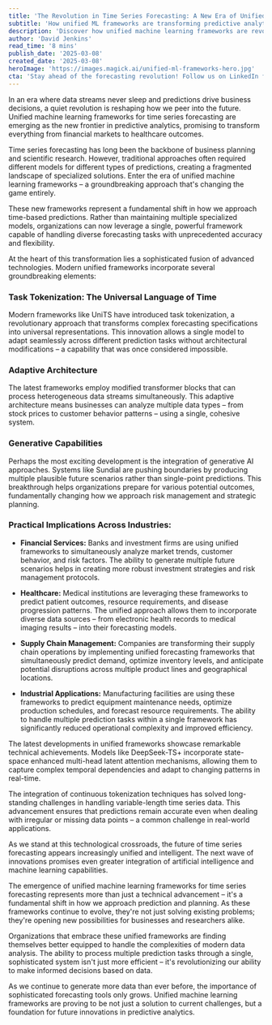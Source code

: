 ```yaml
---
title: 'The Revolution in Time Series Forecasting: A New Era of Unified Machine Learning Frameworks'
subtitle: 'How unified ML frameworks are transforming predictive analytics across industries'
description: 'Discover how unified machine learning frameworks are revolutionizing time series forecasting, enabling organizations to handle diverse prediction tasks with unprecedented accuracy and flexibility. From financial services to healthcare, these innovative systems are transforming how we approach predictive analytics and strategic planning.'
author: 'David Jenkins'
read_time: '8 mins'
publish_date: '2025-03-08'
created_date: '2025-03-08'
heroImage: 'https://images.magick.ai/unified-ml-frameworks-hero.jpg'
cta: 'Stay ahead of the forecasting revolution! Follow us on LinkedIn for the latest insights on unified machine learning frameworks and predictive analytics innovations.'
---
```


In an era where data streams never sleep and predictions drive business decisions, a quiet revolution is reshaping how we peer into the future. Unified machine learning frameworks for time series forecasting are emerging as the new frontier in predictive analytics, promising to transform everything from financial markets to healthcare outcomes.

Time series forecasting has long been the backbone of business planning and scientific research. However, traditional approaches often required different models for different types of predictions, creating a fragmented landscape of specialized solutions. Enter the era of unified machine learning frameworks – a groundbreaking approach that's changing the game entirely.

These new frameworks represent a fundamental shift in how we approach time-based predictions. Rather than maintaining multiple specialized models, organizations can now leverage a single, powerful framework capable of handling diverse forecasting tasks with unprecedented accuracy and flexibility.

At the heart of this transformation lies a sophisticated fusion of advanced technologies. Modern unified frameworks incorporate several groundbreaking elements:

### Task Tokenization: The Universal Language of Time

Modern frameworks like UniTS have introduced task tokenization, a revolutionary approach that transforms complex forecasting specifications into universal representations. This innovation allows a single model to adapt seamlessly across different prediction tasks without architectural modifications – a capability that was once considered impossible.

### Adaptive Architecture

The latest frameworks employ modified transformer blocks that can process heterogeneous data streams simultaneously. This adaptive architecture means businesses can analyze multiple data types – from stock prices to customer behavior patterns – using a single, cohesive system.

### Generative Capabilities

Perhaps the most exciting development is the integration of generative AI approaches. Systems like Sundial are pushing boundaries by producing multiple plausible future scenarios rather than single-point predictions. This breakthrough helps organizations prepare for various potential outcomes, fundamentally changing how we approach risk management and strategic planning.

### Practical Implications Across Industries:

- **Financial Services:** Banks and investment firms are using unified frameworks to simultaneously analyze market trends, customer behavior, and risk factors. The ability to generate multiple future scenarios helps in creating more robust investment strategies and risk management protocols.

- **Healthcare:** Medical institutions are leveraging these frameworks to predict patient outcomes, resource requirements, and disease progression patterns. The unified approach allows them to incorporate diverse data sources – from electronic health records to medical imaging results – into their forecasting models.

- **Supply Chain Management:** Companies are transforming their supply chain operations by implementing unified forecasting frameworks that simultaneously predict demand, optimize inventory levels, and anticipate potential disruptions across multiple product lines and geographical locations.

- **Industrial Applications:** Manufacturing facilities are using these frameworks to predict equipment maintenance needs, optimize production schedules, and forecast resource requirements. The ability to handle multiple prediction tasks within a single framework has significantly reduced operational complexity and improved efficiency.

The latest developments in unified frameworks showcase remarkable technical achievements. Models like DeepSeek-TS+ incorporate state-space enhanced multi-head latent attention mechanisms, allowing them to capture complex temporal dependencies and adapt to changing patterns in real-time.

The integration of continuous tokenization techniques has solved long-standing challenges in handling variable-length time series data. This advancement ensures that predictions remain accurate even when dealing with irregular or missing data points – a common challenge in real-world applications.

As we stand at this technological crossroads, the future of time series forecasting appears increasingly unified and intelligent. The next wave of innovations promises even greater integration of artificial intelligence and machine learning capabilities.

The emergence of unified machine learning frameworks for time series forecasting represents more than just a technical advancement – it's a fundamental shift in how we approach prediction and planning. As these frameworks continue to evolve, they're not just solving existing problems; they're opening new possibilities for businesses and researchers alike.

Organizations that embrace these unified frameworks are finding themselves better equipped to handle the complexities of modern data analysis. The ability to process multiple prediction tasks through a single, sophisticated system isn't just more efficient – it's revolutionizing our ability to make informed decisions based on data.

As we continue to generate more data than ever before, the importance of sophisticated forecasting tools only grows. Unified machine learning frameworks are proving to be not just a solution to current challenges, but a foundation for future innovations in predictive analytics.
